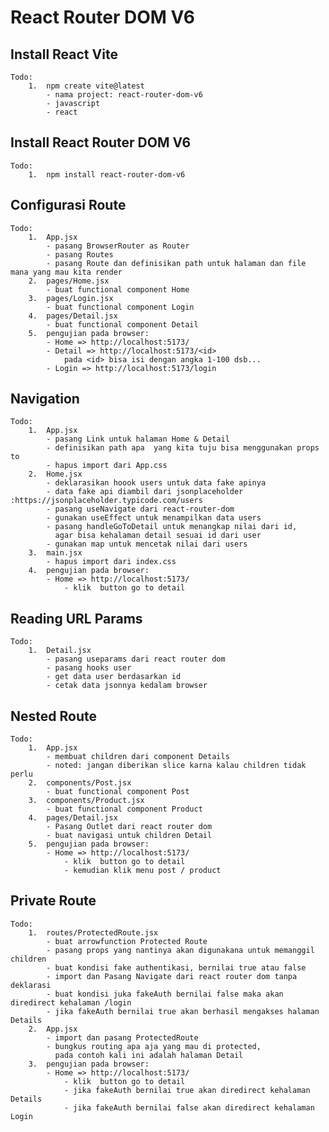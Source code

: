 # React Router DOM V6

## Install React Vite

    Todo:
        1.  npm create vite@latest
            - nama project: react-router-dom-v6
            - javascript
            - react

## Install React Router DOM V6

    Todo:
        1.  npm install react-router-dom-v6

## Configurasi Route

    Todo:
        1.  App.jsx
            - pasang BrowserRouter as Router
            - pasang Routes
            - pasang Route dan definisikan path untuk halaman dan file mana yang mau kita render
        2.  pages/Home.jsx
            - buat functional component Home
        3.  pages/Login.jsx
            - buat functional component Login
        4.  pages/Detail.jsx
            - buat functional component Detail
        5.  pengujian pada browser:
            - Home => http://localhost:5173/
            - Detail => http://localhost:5173/<id>
                pada <id> bisa isi dengan angka 1-100 dsb...
            - Login => http://localhost:5173/login

## Navigation

    Todo:
        1.  App.jsx
            - pasang Link untuk halaman Home & Detail
            - definisikan path apa  yang kita tuju bisa menggunakan props to
            - hapus import dari App.css
        2.  Home.jsx
            - deklarasikan hoook users untuk data fake apinya
            - data fake api diambil dari jsonplaceholder :https://jsonplaceholder.typicode.com/users
            - pasang useNavigate dari react-router-dom
            - gunakan useEffect untuk menampilkan data users
            - pasang handleGoToDetail untuk menangkap nilai dari id,
              agar bisa kehalaman detail sesuai id dari user
            - gunakan map untuk mencetak nilai dari users
        3.  main.jsx
            - hapus import dari index.css
        4.  pengujian pada browser:
            - Home => http://localhost:5173/
                - klik  button go to detail

## Reading URL Params

    Todo:
        1.  Detail.jsx
            - pasang useparams dari react router dom
            - pasang hooks user
            - get data user berdasarkan id
            - cetak data jsonnya kedalam browser

## Nested Route

    Todo:
        1.  App.jsx
            - membuat children dari component Details
            - noted: jangan diberikan slice karna kalau children tidak perlu
        2.  components/Post.jsx
            - buat functional component Post
        3.  components/Product.jsx
            - buat functional component Product
        4.  pages/Detail.jsx
            - Pasang Outlet dari react router dom
            - buat navigasi untuk children Detail
        5.  pengujian pada browser:
            - Home => http://localhost:5173/
                - klik  button go to detail
                - kemudian klik menu post / product

## Private Route

    Todo:
        1.  routes/ProtectedRoute.jsx
            - buat arrowfunction Protected Route
            - pasang props yang nantinya akan digunakana untuk memanggil children
            - buat kondisi fake authentikasi, bernilai true atau false
            - import dan Pasang Navigate dari react router dom tanpa deklarasi
            - buat kondisi juka fakeAuth bernilai false maka akan diredirect kehalaman /login
            - jika fakeAuth bernilai true akan berhasil mengakses halaman Details
        2.  App.jsx
            - import dan pasang ProtectedRoute
            - bungkus routing apa aja yang mau di protected,
              pada contoh kali ini adalah halaman Detail
        3.  pengujian pada browser:
            - Home => http://localhost:5173/
                - klik  button go to detail
                - jika fakeAuth bernilai true akan diredirect kehalaman Details
                - jika fakeAuth bernilai false akan diredirect kehalaman Login
